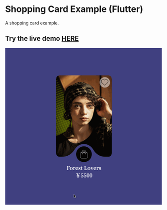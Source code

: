 # Shopping Card Example (Flutter)

A shopping card example.

## Try the live demo [HERE](#)

![img](assets/images/demo.gif)

